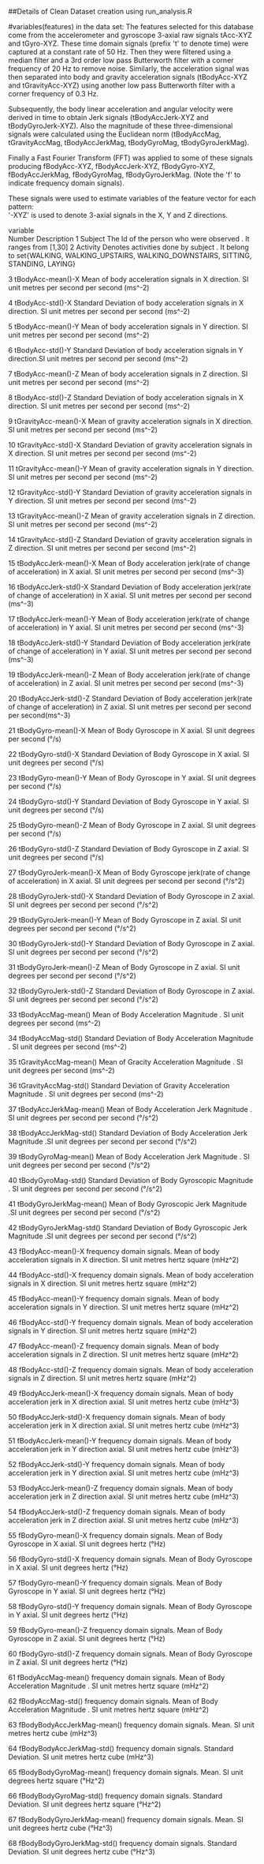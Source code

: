 ##Details of Clean Dataset creation using run_analysis.R

#variables(features) in the data set:
The features selected for this database come from the accelerometer and gyroscope 3-axial raw signals tAcc-XYZ and tGyro-XYZ.
These time domain signals (prefix 't' to denote time) were captured at a constant rate of 50 Hz. 
Then they were filtered using a median filter and a 3rd order low pass Butterworth filter with a corner frequency of 20 Hz to 
remove noise.
Similarly, the acceleration signal was then separated into body and gravity acceleration signals (tBodyAcc-XYZ and tGravityAcc-XYZ)
using another low pass Butterworth filter with a corner frequency of 0.3 Hz. 

Subsequently, the body linear acceleration and angular velocity were derived in time to obtain
Jerk signals (tBodyAccJerk-XYZ and tBodyGyroJerk-XYZ). Also the magnitude of these three-dimensional signals
were calculated using the Euclidean norm (tBodyAccMag, tGravityAccMag, tBodyAccJerkMag, tBodyGyroMag, tBodyGyroJerkMag). 

Finally a Fast Fourier Transform (FFT) was applied to some of these signals producing
fBodyAcc-XYZ, fBodyAccJerk-XYZ, fBodyGyro-XYZ, fBodyAccJerkMag, fBodyGyroMag, fBodyGyroJerkMag.
(Note the 'f' to indicate frequency domain signals). 

These signals were used to estimate variables of the feature vector for each pattern:  
'-XYZ' is used to denote 3-axial signals in the X, Y and Z directions.


variable         
 Number      Description
1						  Subject
                The Id of the person who were observed . It ranges from [1,30]
2						  Activity
                Denotes activities done by subject . It belong to set{WALKING, WALKING_UPSTAIRS, WALKING_DOWNSTAIRS, SITTING, STANDING,                 LAYING}
                
3						  tBodyAcc-mean()-X
                Mean of body acceleration signals in X direction. SI unit metres per second per second (ms^-2)

4						  tBodyAcc-std()-X
                Standard Deviation of body acceleration signals in X direction. SI unit metres per second per second (ms^-2)

5						  tBodyAcc-mean()-Y
                Mean of body acceleration signals in Y direction. SI unit metres per second per second (ms^-2)

6						  tBodyAcc-std()-Y
                 Standard Deviation of body acceleration signals in Y direction.SI unit metres per second per second (ms^-2)

7						  tBodyAcc-mean()-Z
                 Mean of body acceleration signals in Z direction. SI unit metres per second per second (ms^-2)

8						  tBodyAcc-std()-Z
                 Standard Deviation of body acceleration signals in X direction. SI unit metres per second per second (ms^-2)

9						  tGravityAcc-mean()-X
                 Mean of gravity acceleration signals in X direction. SI unit metres per second per second (ms^-2)

10						tGravityAcc-std()-X
                 Standard Deviation of gravity acceleration signals in X direction. SI unit metres per second per second (ms^-2) 

11						tGravityAcc-mean()-Y
                 Mean of gravity acceleration signals in Y direction. SI unit metres per second per second (ms^-2)   

12						tGravityAcc-std()-Y
                 Standard Deviation of gravity acceleration signals in Y direction. SI unit metres per second per second (ms^-2)

13						tGravityAcc-mean()-Z
                 Mean of gravity acceleration signals in Z direction. SI unit metres per second per second (ms^-2) 

14						tGravityAcc-std()-Z
                 Standard Deviation of gravity acceleration signals in Z direction. SI unit metres per second per second (ms^-2) 

15						tBodyAccJerk-mean()-X
                  Mean of Body acceleration jerk(rate of change of acceleration) in X axial. SI unit metres per second per second 
                  (ms^-3) 

16						tBodyAccJerk-std()-X
                  Standard Deviation of Body acceleration jerk(rate of change of acceleration) in X axial. SI unit metres per second per 
                  second (ms^-3)

17						tBodyAccJerk-mean()-Y
                  Mean of Body acceleration jerk(rate of change of acceleration) in Y axial. SI unit metres per second per second 
                  (ms^-3)

18						tBodyAccJerk-std()-Y
                  Standard Deviation of Body acceleration jerk(rate of change of acceleration) in Y axial. SI unit metres per second per 
                  second (ms^-3)

19						tBodyAccJerk-mean()-Z
                  Mean of Body acceleration jerk(rate of change of acceleration) in Z axial. SI unit metres per second per second 
                  (ms^-3)

20						tBodyAccJerk-std()-Z
                  Standard Deviation of Body acceleration jerk(rate of change of acceleration) in Z axial. SI unit metres per second per 
                  second per second(ms^-3)

21						tBodyGyro-mean()-X
                  Mean of Body Gyroscope in X axial. SI unit degrees per second (°/s)

22						tBodyGyro-std()-X
                  Standard Deviation of Body Gyroscope in X axial. SI unit degrees per second (°/s)

23						tBodyGyro-mean()-Y
                  Mean of Body Gyroscope in Y axial. SI unit degrees per second (°/s)

24						tBodyGyro-std()-Y
                  Standard Deviation of Body Gyroscope in Y axial. SI unit degrees per second (°/s)

25						tBodyGyro-mean()-Z
                  Mean of Body Gyroscope in Z axial. SI unit degrees per second (°/s)

26						tBodyGyro-std()-Z
                  Standard Deviation of Body Gyroscope in Z axial. SI unit degrees per second (°/s)

27						tBodyGyroJerk-mean()-X
                  Mean of Body Gyroscope jerk(rate of change of acceleration) in X axial. SI unit degrees per second per second (°/s^2)

28						tBodyGyroJerk-std()-X
                  Standard Deviation of Body Gyroscope in Z axial. SI unit degrees per second per second (°/s^2)

29						tBodyGyroJerk-mean()-Y
                  Mean of Body Gyroscope in Z axial. SI unit degrees per second per second (°/s^2)

30						tBodyGyroJerk-std()-Y
                  Standard Deviation of Body Gyroscope in Z axial. SI unit degrees per second per second (°/s^2)

31						tBodyGyroJerk-mean()-Z
                  Mean of Body Gyroscope in Z axial. SI unit degrees per second per second (°/s^2)

32						tBodyGyroJerk-std()-Z
                  Standard Deviation of Body Gyroscope in Z axial. SI unit degrees per second per second (°/s^2)  

33						tBodyAccMag-mean()
                  Mean of Body Acceleration Magnitude . SI unit degrees per second (ms^-2)

34						tBodyAccMag-std()
                  Standard Deviation of Body Acceleration Magnitude . SI unit degrees per second (ms^-2)  

35						tGravityAccMag-mean()
                  Mean of Gracity Acceleration Magnitude . SI unit degrees per second (ms^-2)

36						tGravityAccMag-std()
                  Standard Deviation of Gravity Acceleration Magnitude . SI unit degrees per second (ms^-2)

37						tBodyAccJerkMag-mean()
                  Mean of Body Acceleration Jerk Magnitude . SI unit degrees per second per second (°/s^2)

38						tBodyAccJerkMag-std()
                  Standard Deviation of Body Acceleration Jerk Magnitude .SI unit degrees per second per second (°/s^2)

39						tBodyGyroMag-mean()
                  Mean of Body Acceleration Jerk Magnitude . SI unit degrees per second per second (°/s^2)

40						tBodyGyroMag-std()
                  Standard Deviation of Body Gyroscopic Magnitude . SI unit degrees per second per second (°/s^2)

41						tBodyGyroJerkMag-mean()
                  Mean of Body Gyroscopic Jerk Magnitude .SI unit degrees per second per second (°/s^2)

42						tBodyGyroJerkMag-std()
                  Standard Deviation of Body Gyroscopic Jerk Magnitude .SI unit degrees per second per second (°/s^2)

43						fBodyAcc-mean()-X
                  frequency domain signals. Mean of body acceleration signals in X direction. SI unit metres hertz square (mHz^2)

44						fBodyAcc-std()-X
                  frequency domain signals. Mean of body acceleration signals in X direction. SI unit metres hertz square (mHz^2)  

45						fBodyAcc-mean()-Y
                 frequency domain signals.  Mean of body acceleration signals in Y direction. SI unit metres hertz square (mHz^2)

46						fBodyAcc-std()-Y
                  frequency domain signals. Mean of body acceleration signals in Y direction. SI unit metres hertz square (mHz^2)

47						fBodyAcc-mean()-Z
                 frequency domain signals.  Mean of body acceleration signals in Z direction. SI unit metres hertz square (mHz^2)  

48						fBodyAcc-std()-Z
                  frequency domain signals. Mean of body acceleration signals in Z direction. SI unit metres hertz square (mHz^2)       
                  
49						fBodyAccJerk-mean()-X
                  frequency domain signals. Mean of body acceleration jerk in X direction axial. SI unit metres hertz cube (mHz^3)

50						fBodyAccJerk-std()-X
                  frequency domain signals. Mean of body acceleration jerk in X direction axial. SI unit metres hertz cube (mHz^3)

51						fBodyAccJerk-mean()-Y
                 frequency domain signals.  Mean of body acceleration jerk in Y direction axial. SI unit metres hertz cube (mHz^3)

52						fBodyAccJerk-std()-Y
                  frequency domain signals. Mean of body acceleration jerk in Y direction axial. SI unit metres hertz cube (mHz^3)

53						fBodyAccJerk-mean()-Z
                  frequency domain signals. Mean of body acceleration jerk in Z direction axial. SI unit metres hertz cube (mHz^3)

54						fBodyAccJerk-std()-Z
                  frequency domain signals. Mean of body acceleration jerk in Z direction axial. SI unit metres hertz cube (mHz^3)

55						fBodyGyro-mean()-X
                  frequency domain signals. Mean of Body Gyroscope in X axial. SI unit degrees hertz (°Hz)

56						fBodyGyro-std()-X
                  frequency domain signals. Mean of Body Gyroscope in X axial. SI unit degrees hertz (°Hz)    

57						fBodyGyro-mean()-Y
                  frequency domain signals. Mean of Body Gyroscope in Y axial. SI unit degrees hertz (°Hz)

58						fBodyGyro-std()-Y
                  frequency domain signals. Mean of Body Gyroscope in Y axial. SI unit degrees hertz (°Hz)

59						fBodyGyro-mean()-Z
                  frequency domain signals. Mean of Body Gyroscope in Z axial. SI unit degrees hertz (°Hz)

60						fBodyGyro-std()-Z
                  frequency domain signals. Mean of Body Gyroscope in Z axial. SI unit degrees hertz (°Hz)

61						fBodyAccMag-mean()
                  frequency domain signals. Mean of Body Acceleration Magnitude . SI unit metres hertz square (mHz^2)

62						fBodyAccMag-std()
                  frequency domain signals. Mean of Body Acceleration Magnitude . SI unit metres hertz square (mHz^2)

63						fBodyBodyAccJerkMag-mean()
                  frequency domain signals. Mean. SI unit metres hertz cube (mHz^3)

64						fBodyBodyAccJerkMag-std()
                 frequency domain signals. Standard Deviation. SI unit metres hertz cube (mHz^3)

65						fBodyBodyGyroMag-mean()
                  frequency domain signals. Mean. SI unit degrees hertz square (°Hz^2)

66						fBodyBodyGyroMag-std()
                 frequency domain signals. Standard Deviation. SI unit degrees hertz square (°Hz^2)   

67						fBodyBodyGyroJerkMag-mean()
                 frequency domain signals. Mean. SI unit degrees hertz cube (°Hz^3)   

68						fBodyBodyGyroJerkMag-std()
                 frequency domain signals. Standard Deviation. SI unit degrees hertz cube (°Hz^3) 
